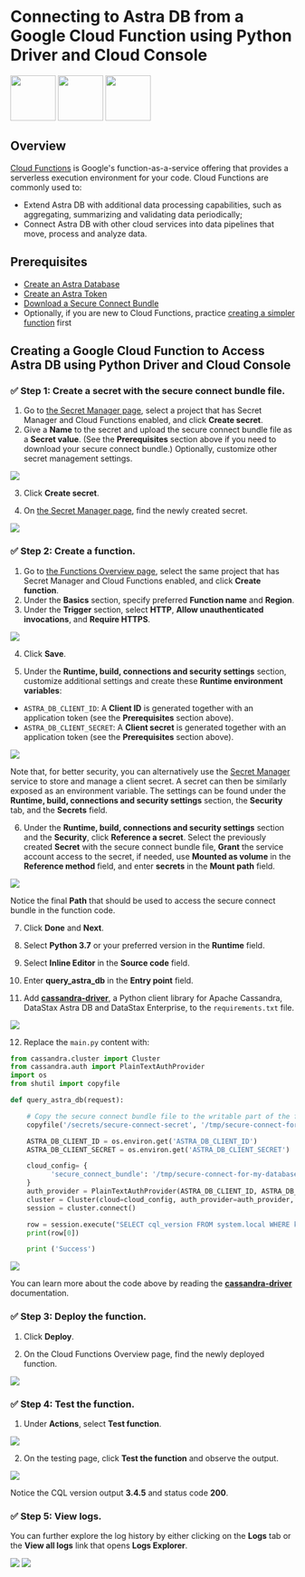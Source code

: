 # Connecting to Astra DB from a Google Cloud Function using Python Driver and Cloud Console

<p float="left">
    <img src="img/gcf-logo.png" height="80px" />
    <img src="img/python-logo.png" height="80px" />
    <img src="img/astra-db-logo.png" height="80px" />
</p>


## Overview

[Cloud Functions](https://cloud.google.com/functions) is Google's function-as-a-service offering that provides a serverless execution environment for your code. Cloud Functions are commonly used to:
- Extend Astra DB with additional data processing capabilities, such as aggregating, summarizing and validating data periodically;
- Connect Astra DB with other cloud services into data pipelines that move, process and analyze data.


## Prerequisites

- [Create an Astra Database](https://github.com/datastaxdevs/awesome-astra/wiki/Create-an-AstraDB-Instance)
- [Create an Astra Token](https://github.com/datastaxdevs/awesome-astra/wiki/Create-an-Astra-Token)
- [Download a Secure Connect Bundle](https://github.com/datastaxdevs/awesome-astra/wiki/Download-the-secure-connect-bundle)
- Optionally, if you are new to Cloud Functions, practice [creating a simpler function](https://cloud.google.com/functions/docs/quickstart-python) first


## Creating a Google Cloud Function to Access Astra DB using Python Driver and Cloud Console


### ✅ Step 1: Create a secret with the secure connect bundle file.

1. Go to [the Secret Manager page](https://console.cloud.google.com/security/secret-manager), select a project that has Secret Manager and Cloud Functions enabled, and click **Create secret**.
2. Give a **Name** to the secret and upload the secure connect bundle file as a **Secret value**. (See the **Prerequisites** section above if you need to download your secure connect bundle.) Optionally, customize other secret management settings.

<img src="img/create-secret.png" />

3. Click **Create secret**.

4. On [the Secret Manager page](https://console.cloud.google.com/security/secret-manager), find the newly created secret.

<img src="img/secret-manager.png" />



### ✅ Step 2: Create a function.

1. Go to [the Functions Overview page](https://console.cloud.google.com/functions/list), select the same project that has Secret Manager and Cloud Functions enabled, and click **Create function**.
2. Under the **Basics** section, specify preferred **Function name** and **Region**.
3. Under the **Trigger** section, select **HTTP**, **Allow unauthenticated invocations**, and **Require HTTPS**.

<img src="img/basics.png" />

4. Click **Save**.

5. Under the **Runtime, build, connections and security settings** section, customize additional settings and create these **Runtime environment variables**:

- `ASTRA_DB_CLIENT_ID`: A **Client ID** is generated together with an application token (see the **Prerequisites** section above).
- `ASTRA_DB_CLIENT_SECRET`: A **Client secret** is generated together with an application token (see the **Prerequisites** section above).

<img src="img/runtime.png" />

Note that, for better security, you can alternatively use the [Secret Manager](https://console.cloud.google.com/security/secret-manager) service to store and manage a client secret. A secret can then be similarly exposed as an environment variable. The settings can be found under the **Runtime, build, connections and security settings** section, the **Security** tab, and the **Secrets** field. 

6. Under the **Runtime, build, connections and security settings** section and the **Security**, click **Reference a secret**. Select the previously created **Secret** with the secure connect bundle file, **Grant** the service account access to the secret, if needed, use **Mounted as volume** in the **Reference method** field, and enter **secrets** in the **Mount path** field.

<img src="img/reference-secret.png" />

Notice the final **Path** that should be used to access the secure connect bundle in the function code.

7. Click **Done** and **Next**.

8. Select **Python 3.7** or your preferred version in the **Runtime** field.

9. Select **Inline Editor** in the **Source code** field.

10. Enter **query_astra_db** in the **Entry point** field.

11. Add [**cassandra-driver**](https://github.com/datastax/python-driver), a Python client library for Apache Cassandra, DataStax Astra DB and DataStax Enterprise, to the `requirements.txt` file.

<img src="img/requirements_txt.png" />

12. Replace the `main.py` content with:

```python
from cassandra.cluster import Cluster
from cassandra.auth import PlainTextAuthProvider
import os
from shutil import copyfile

def query_astra_db(request):

    # Copy the secure connect bundle file to the writable part of the file system /tmp
    copyfile('/secrets/secure-connect-secret', '/tmp/secure-connect-for-my-database.zip')

    ASTRA_DB_CLIENT_ID = os.environ.get('ASTRA_DB_CLIENT_ID')
    ASTRA_DB_CLIENT_SECRET = os.environ.get('ASTRA_DB_CLIENT_SECRET')

    cloud_config= {
          'secure_connect_bundle': '/tmp/secure-connect-for-my-database.zip'
    }
    auth_provider = PlainTextAuthProvider(ASTRA_DB_CLIENT_ID, ASTRA_DB_CLIENT_SECRET)
    cluster = Cluster(cloud=cloud_config, auth_provider=auth_provider, protocol_version=4)
    session = cluster.connect()

    row = session.execute("SELECT cql_version FROM system.local WHERE key = 'local';").one()
    print(row[0])

    print ('Success')
```

<img src="img/main_py.png" />

You can learn more about the code above by reading the [**cassandra-driver**](https://github.com/datastax/python-driver) documentation.


### ✅ Step 3: Deploy the function.

1. Click **Deploy**. 

2. On the Cloud Functions Overview page, find the newly deployed function.

<img src="img/deploy.png" />

### ✅ Step 4: Test the function.

1. Under **Actions**, select **Test function**.

<img src="img/test-function.png" />

2. On the testing page, click **Test the function** and observe the output.

<img src="img/test-results.png" />

Notice the CQL version output **3.4.5** and status code **200**.

### ✅ Step 5: View logs.

You can further explore the log history by either clicking on the **Logs** tab or the **View all logs** link that opens **Logs Explorer**.

<img src="img/logs.png" />
<img src="img/logs-explorer.png" />


